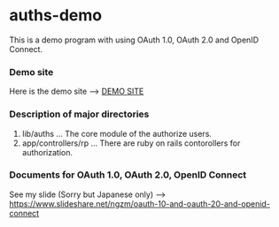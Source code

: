 # auths-demo

This is a demo program with using OAuth 1.0, OAuth 2.0 and OpenID Connect.

### Demo site

Here is the demo site -->  [DEMO SITE](https://webgame.link/auths/)

### Description of major directories

1. lib/auths  ... The core module of the authorize users.
2. app/controllers/rp  ... There are ruby on rails contorollers for authorization.

### Documents for OAuth 1.0, OAuth 2.0, OpenID Connect

See my slide (Sorry but Japanese only) --> https://www.slideshare.net/ngzm/oauth-10-and-oauth-20-and-openid-connect
